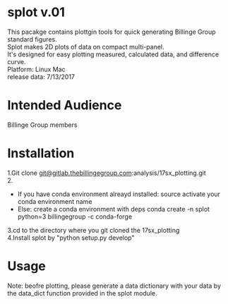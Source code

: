 # splot v.01
This pacakge contains plottgin tools for quick generating Billinge Group standard figures.  
Splot makes 2D plots of data on compact multi-panel.  
It's designed for easy plotting measured, calculated data, and difference curve.  
Platform: Linux Mac  
release data: 7/13/2017  

# Intended Audience
Billinge Group members

# Installation
1.Git clone git@gitlab.thebillingegroup.com:analysis/17sx_plotting.git  
2.
* If you have conda environment alreayd installed: source activate your conda environment name  
* Else: create a conda environment with deps conda create -n splot python=3 billingegroup -c conda-forge  

3.cd to the directory where you git cloned the 17sx_plotting  
4.Install splot by "python setup.py develop"  

# Usage
Note: beofre plotting, please generate a data dictionary with your data by the data_dict function provided in the splot module.